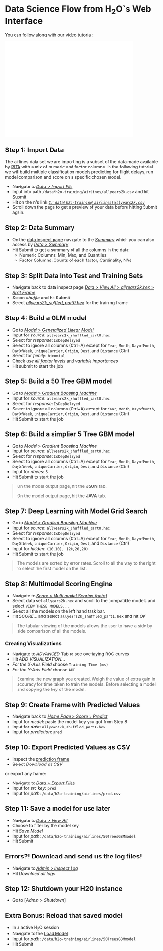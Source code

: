 # Data Science Flow from H<sub>2</sub>O`s Web Interface

You can follow along with our video tutorial:

<iframe width="420" height="315" src="//www.youtube.com/embed/DL00ZSSTjOM" frameborder="0" allowfullscreen></iframe>

## Step 1: Import Data

The airlines data set we are importing is a subset of the data made available by [RITA](http://www.transtats.bts.gov/OT_Delay/OT_DelayCause1.asp) with a mix of numeric and factor columns. In the following tutorial we will build multiple classification models predicting for flight delays, run model comparison and score on a specific chosen model.

  * Navigate to [*Data* > *Import File*](http://localhost:54321/2/ImportFiles2.html)
  * Input into path `/data/h2o-training/airlines/allyears2k.csv` and hit Submit
  * Hit on the nfs link [*`C:\data\h2o-training\airlines\allyears2k.csv`*](http://localhost:54321/2/Parse2.query?source_key=nfs:\C:\data\h2o-training\airlines\allyears2k.csv)
  * Scroll down the page to get a preview of your data before hitting Submit again.

## Step 2: Data Summary
  * On the [data inspect page](http://localhost:54321/2/Inspect2.html?src_key=allyears2k.hex) navigate to the [*Summary*](http://localhost:54321/2/SummaryPage2.query?source=allyears2k.hex) which you can also access by [*Data* > *Summary*](http://localhost:54321/2/SummaryPage2.html)
  * Hit Submit to get a summary of all the columns in the data:
	  * Numeric Columns: Min, Max, and Quantiles
	  * Factor Columns: Counts of each factor, Cardinality, NAs

## Step 3: Split Data into Test and Training Sets
  * Navigate back to data inspect page [*Data* > *View All* > *allyears2k.hex* > *Split Frame*](http://localhost:54321/2/FrameSplitPage.query?source=allyears2k.hex)
  * Select *shuffle* and hit Submit
  * Select [*allyears2k_suffled_part0.hex*](http://localhost:54321/2/Inspect2.html?src_key=allyears2k_shuffled_part0.hex) for the training frame

## Step 4: Build a GLM model


  * Go to [*Model* > *Generalized Linear Model*](http://localhost:54321/2/GLM2.html)
  * Input for *source*: `allyears2k_shuffled_part0.hex`
  * Select for *response*: `IsDepDelayed`
  * Select to ignore all columns (Ctrl+A) except for `Year`, `Month`, `DayofMonth`, `DayOfWeek`, `UniqueCarrier`, `Origin`, `Dest`,  and `Distance` (Ctrl)
  * Select for *family*: `binomial`
  * Check *use all factor levels* and *variable importances*
  * Hit submit to start the job


## Step 5: Build a 50 Tree GBM model


  * Go to [*Model* > *Gradient Boosting Machine*](http://localhost:54321/2/GBM.html)
  * Input for *source*: `allyears2k_shuffled_part0.hex`
  * Select for *response*: `IsDepDelayed`
  * Select to ignore all columns (Ctrl+A) except for `Year`, `Month`, `DayofMonth`, `DayOfWeek`, `UniqueCarrier`, `Origin`, `Dest`,  and `Distance` (Ctrl)
  * Hit Submit to start the job


## Step 6: Build a simplier 5 Tree GBM model


  * Go to [*Model* > *Gradient Boosting Machine*](http://localhost:54321/2/GBM.html)
  * Input for *source*: `allyears2k_shuffled_part0.hex`
  * Select for *response*: `IsDepDelayed`
  * Select to ignore all columns (Ctrl+A) except for `Year`, `Month`, `DayofMonth`, `DayOfWeek`, `UniqueCarrier`, `Origin`, `Dest`,  and `Distance` (Ctrl)
  * Input for *ntrees*: `5`
  * Hit Submit to start the job

> On the model output page, hit the **JSON** tab.
>
> On the model output page, hit the **JAVA** tab.


## Step 7: Deep Learning with Model Grid Search


  * Go to [*Model* > *Gradient Boosting Machine*](http://localhost:54321/2/DeepLearning.html)
  * Input for *source*: `allyears2k_shuffled_part0.hex`
  * Select for *response*: `IsDepDelayed`
  * Select to ignore all columns (Ctrl+A) except for `Year`, `Month`, `DayofMonth`, `DayOfWeek`, `UniqueCarrier`, `Origin`, `Dest`,  and `Distance` (Ctrl)
  * Input for *hidden*: `(10,10), (20,20,20)`
  * Hit Submit to start the job

> The models are sorted by error rates. Scroll to all the way to the right to select the first model on the list.

## Step 8: Multimodel Scoring Engine

  * Navigate to [*Score* > *Multi model Scoring (beta)*](http://localhost:54321/steam/index.html)
  * Select data set `allyears2k.hex` and scroll to the compatible models and select `VIEW THESE MODELS...`
  * Select all the models on the left hand task bar.
  * Hit *SCORE...* and select `allyears2k_shuffled_part1.hex` and hit *OK*

> The tabular viewing of the models allows the user to have a side by side comparison of all the models.

### Creating Visualizations

  * Navigate to *ADVANCED* Tab to see overlaying ROC curves
  * Hit *ADD VISUALIZATION...*
  * *For the X-Axis Field* choose `Training Time (ms)`
  * *For the Y-Axis Field* choose `AUC`

> Examine the new graph you created. Weigh the value of extra gain in accuracy for time taken to train the models. Before selecting a model and copying the key of the model.


## Step 9: Create Frame with Predicted Values


  * Navigate back to [*Home Page* > *Score* > *Predict*](http://local:host:54321/2/Predict.html)
  * Input for *model*: paste the model key you got from Step 8
  * Input for *data*: `allyears2k_shuffled_part1.hex`
  * Input for *prediction*: `pred`


## Step 10: Export Predicted Values as CSV

  * Inspect the [prediction frame](http://localhost:54321/2/Inspect2.html?src_key=pred)
  * Select *Download as CSV*

or export any frame:

  * Navigate to [*Data* > *Export Files*](http://localhost:54321/2/ExportFiles.html)
  * Input for *src key*: `pred`
  * Input for *path*: `/data/h2o-training/airlines/pred.csv`

## Step 11: Save a model for use later

  * Navigate to [*Data* > *View All*](http://localhost:54321/StoreView.html)
  * Choose to filter by the model key
  * Hit [*Save Model*](http://localhost:54321/2/SaveModel)
  * Input for *path*: `/data/h2o-training/airlines/50TreesGBMmodel`
  * Hit Submit

## Errors?! Download and send us the log files!

  * Navigate to [*Admin* > *Inspect Log*](http://localhost:54321/LogView.html)
  * Hit *Download all logs*

## Step 12: Shutdown your H2O instance

  * Go to [*Admin* > *Shutdown*]

## Extra Bonus: Reload that saved model

  * In a active H<sub>2</sub>O session
  * Navigate to the [Load Model](http://localhost:54321/2/LoadModel.html)
  * Input for *path*: `/data/h2o-training/airlines/50TreesGBMmodel`
  * Hit Submit
